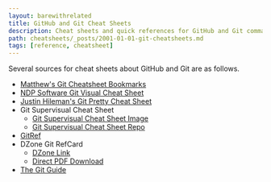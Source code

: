 ```yaml
---
layout: barewithrelated
title: GitHub and Git Cheat Sheets
description: Cheat sheets and quick references for GitHub and Git commands.
path: cheatsheets/_posts/2001-01-01-git-cheatsheets.md
tags: [reference, cheatsheet]
---
```


Several sources for cheat sheets about GitHub and Git are as follows.

* [Matthew's Git Cheatsheet Bookmarks](https://pinboard.in/u:matthew.mccullough/t:git+cheatsheet)
* [NDP Software Git Visual Cheat Sheet](http://ndpsoftware.com/git-cheatsheet.html)
* [Justin Hileman's Git Pretty Cheat Sheet](http://justinhileman.info/article/git-pretty/git-pretty.png)
* Git Supervisual Cheat Sheet
    * [Git Supervisual Cheat Sheet Image](https://raw.github.com/mattharrison/Git-Supervisual-Cheatsheet/master/gitcheat.png)
    * [Git Supervisual Cheat Sheet Repo](https://github.com/mattharrison/Git-Supervisual-Cheatsheet)
* [GitRef](http://gitref.org)
* DZone Git RefCard
    * [DZone Link](http://refcardz.dzone.com/refcardz/getting-started-git)
    * [Direct PDF Download](http://githubtraining.s3.amazonaws.com/dzone-git-refcard.pdf)
* [The Git Guide](http://rogerdudler.github.com/git-guide/)
